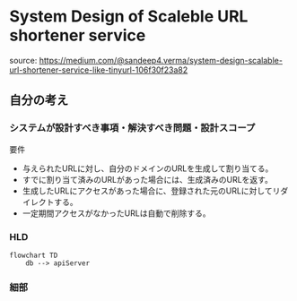 # System Design of Scaleble URL shortener service

source: https://medium.com/@sandeep4.verma/system-design-scalable-url-shortener-service-like-tinyurl-106f30f23a82


## 自分の考え

### システムが設計すべき事項・解決すべき問題・設計スコープ

要件
- 与えられたURLに対し、自分のドメインのURLを生成して割り当てる。
- すでに割り当て済みのURLがあった場合には、生成済みのURLを返す。
- 生成したURLにアクセスがあった場合に、登録された元のURLに対してリダイレクトする。
- 一定期間アクセスがなかったURLは自動で削除する。

### HLD

```mermaid
flowchart TD
    db --> apiServer
```

### 細部
